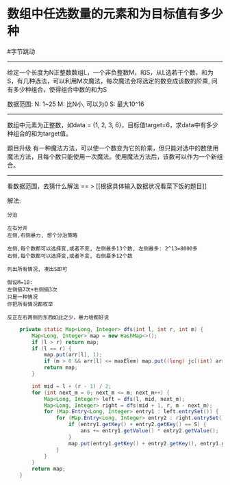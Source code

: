 
# 数组中任选数量的元素和为目标值有多少种

#字节跳动


---



给定一个长度为N正整数数组L，一个非负整数M，和S，从L选若干个数，和为S，有几种选法，可以利用M次魔法，每次魔法会将选定的数变成该数的阶乘, 问有多少种组合，使得组合中数的和为S

数据范围:
N: 1~25
M: 比N小, 可以为0
S: 最大10^16


---

数组中元素为正整数，如data = {1, 2, 3, 6}，目标值target=6，求data中有多少种组合的和为target值。

题目升级
有一种魔法方法，可以使一个数变为它的阶乘，但只能对选中的数使用魔法方法，且每个数只能使用一次魔法。使用魔法方法后，该数可以作为一个新组合。


---


看数据范围，去猜什么解法 == > [[根据具体输入数据状况看菜下饭的题目]]  

解法:

```text
分治

左右分开
左侧,右侧暴力, 想个分治策略

左侧,每个数都可以选择变,或者不变, 左侧最多13个数, 左侧最多: 2^13=8000多
右侧,每个数都可以选择变,或者不变, 右侧最多12个数

列出所有情况, 凑出S即可

假设M=10:
左侧搞7次+右侧搞3次
只是一种情况
你把所有情况都枚举

反正左右两侧的东西如此之少，暴力啥都好说
```

```java
    private static Map<Long, Integer> dfs(int l, int r, int m) {
        Map<Long, Integer> map = new HashMap<>();
        if (l > r) return map;
        if (l == r) {
            map.put(arr[l], 1);
            if (m > 0 && arr[l] <= maxElem) map.put((long) jc[(int) arr[l]], 1);
            return map;
        }

        int mid = l + (r - 1) / 2;
        for (int next_m = 0; next_m <= m; next_m++) {
            Map<Long, Integer> left = dfs(l, mid, next_m);
            Map<Long, Integer> right = dfs(mid + 1, r, m - next_m);
            for (Map.Entry<Long, Integer> entry1 : left.entrySet()) {
                for (Map.Entry<Long, Integer> entry2 : right.entrySet()) {
                    if (entry1.getKey() + entry2.getKey() == S) {
                        ans += entry1.getValue() * entry2.getValue();
                    }
                    map.put(entry1.getKey() + entry2.getKey(), entry1.getValue() * entry2.getValue());
                }
            }
        }
        return map;
    }

```

